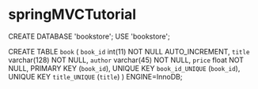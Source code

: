 # springMVCTutorial

CREATE DATABASE 'bookstore';
USE 'bookstore';
 
CREATE TABLE `book` (
  `book_id` int(11) NOT NULL AUTO_INCREMENT,
  `title` varchar(128) NOT NULL,
  `author` varchar(45) NOT NULL,
  `price` float NOT NULL,
  PRIMARY KEY (`book_id`),
  UNIQUE KEY `book_id_UNIQUE` (`book_id`),
  UNIQUE KEY `title_UNIQUE` (`title`)
) ENGINE=InnoDB;
